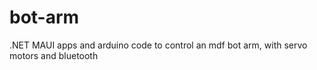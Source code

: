 # bot-arm
.NET MAUI apps and arduino code to control an mdf bot arm, with servo motors and bluetooth
